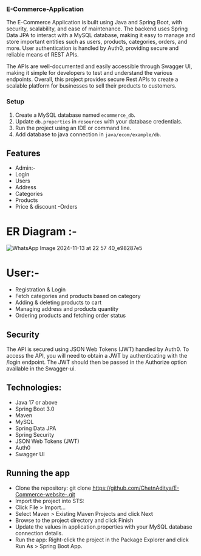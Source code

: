 ### E-Commerce-Application
The E-Commerce Application is built using Java and Spring Boot, with security, scalability, and ease of maintenance. The backend uses Spring Data JPA to interact with a MySQL database, making it easy to manage and store important entities such as users, products, categories, orders, and more. User authentication is handled by Auth0, providing secure and reliable means of REST APIs.

The APIs are well-documented and easily accessible through Swagger UI, making it simple for developers to test and understand the various endpoints. Overall, this project provides secure Rest APIs to create a scalable platform for businesses to sell their products to customers.

### Setup
1. Create a MySQL database named `ecommerce_db`.
2. Update `db.properties` in `resources` with your database credentials.
3. Run the project using an IDE or command line.
4. Add database to java connection in `java/ecom/example/db`.

## Features
- Admin:-
- Login
- Users
- Address
- Categories
- Products
- Price & discount
-Orders

# ER Diagram :-
![WhatsApp Image 2024-11-13 at 22 57 40_e98287e5](https://github.com/user-attachments/assets/39b42df3-031f-4c56-89fb-32366ea58704)



# User:-
- Registration & Login
- Fetch categories and products based on category
- Adding & deleting products to cart
- Managing address and products quantity
- Ordering products and fetching order status


## Security
The API is secured using JSON Web Tokens (JWT) handled by Auth0. To access the API, you will need to obtain a JWT by authenticating with the /login endpoint. The JWT should then be passed in the Authorize option available in the Swagger-ui.

## Technologies:
- Java 17 or above
- Spring Boot 3.0
- Maven
- MySQL
- Spring Data JPA
- Spring Security
- JSON Web Tokens (JWT)
- Auth0
- Swagger UI


## Running the app
- Clone the repository: git clone https://github.com/ChetnAditya/E-Commerce-website-.git
- Import the project into STS:
- Click File > Import...
- Select Maven > Existing Maven Projects and click Next
- Browse to the project directory and click Finish
- Update the values in application.properties with your MySQL database connection details.
- Run the app: Right-click the project in the Package Explorer and click Run As > Spring Boot App.
